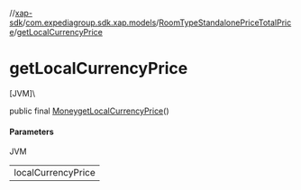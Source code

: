 //[xap-sdk](../../../index.md)/[com.expediagroup.sdk.xap.models](../index.md)/[RoomTypeStandalonePriceTotalPrice](index.md)/[getLocalCurrencyPrice](get-local-currency-price.md)

# getLocalCurrencyPrice

[JVM]\

public final [Money](../-money/index.md)[getLocalCurrencyPrice](get-local-currency-price.md)()

#### Parameters

JVM

| |
|---|
| localCurrencyPrice |

